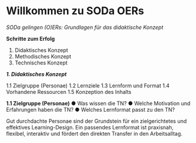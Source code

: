 <!--

author: Canan Hastik  
email:    
version:  v1
language: DE

icon:     https://raw.githubusercontent.com/chastik/Beratung_Dateityp_Bild/refs/heads/main/SODa-Logo_full.svg
link:     https://raw.githubusercontent.com/chastik/Beratung/refs/heads/main/soda.css

comment:  WissKi SODA OERs

-->

# Willkommen zu SODa OERs 

*SODa gelingen (O)ERs: Grundlagen für das didaktische Konzept*

**Schritte zum Erfolg**

1. Didaktisches Konzept
2. Methodisches Konzept
3. Technisches Konzept

***1. Didaktisches Konzept***

1.1 Zielgruppe (Personae)
1.2 Lernziele
1.3 Lernform und Format
1.4 Vorhandene Ressourcen
1.5 Konzeption des Inhalts

****1.1 Zielgruppe (Personae)****
● Was wissen die TN?
● Welche Motivation und Erfahrungen haben die TN?
● Welches Lernformat passt zu den TN?

Gut durchdachte Personae sind der Grundstein für ein zielgerichtetes und effektives Learning-Design.
Ein passendes Lernformat ist praxisnah, flexibel, interaktiv und fördert den direkten Transfer in den Arbeitsalltag.


